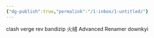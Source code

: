 ```yaml
---
{"dg-publish":true,"permalink":"/1-inbox/1-untitled/"}
---
```


clash verge rev
bandizip
火绒
Advanced Renamer
downkyi
